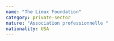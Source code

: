 ```yaml
---
name: "The Linux Foundation"
category: private-sector
nature: "Association professionnelle "
nationality: USA
---
```

    